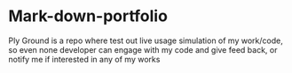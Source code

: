 # Mark-down-portfolio
Ply Ground is a repo where test out live usage simulation of my work/code, so even none developer can engage with my code and give feed back, or notify me if interested in any of my works
